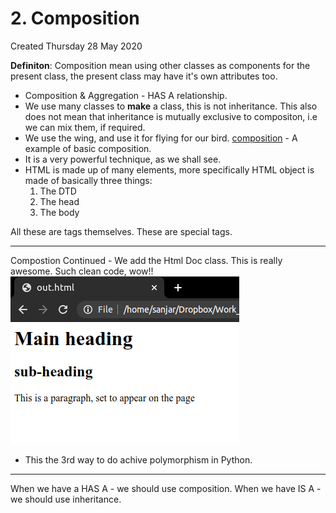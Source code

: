 # 2. Composition
Created Thursday 28 May 2020

**Definiton**: Composition mean using other classes as components for the present class, the present class may have it's own attributes too.


* Composition & Aggregation - HAS A relationship.
* We use many classes to **make** a class, this is not inheritance. This also does not mean that inheritance is mutually exclusive to compositon, i.e we can mix them, if required.
* We use the wing, and use it for flying for our bird. [composition](./polymorphism_code/composition.py) - A example of basic composition.
* It is a very powerful technique, as we shall see.
* HTML is made up of many elements, more specifically HTML object is made of basically three things:
	1. The DTD
	2. The head
	3. The body

All these are tags themselves. These are special tags.

*****

Compostion Continued - We add the Html Doc class.
This is really awesome. Such clean code, wow!!
![](./2._Composition/pasted_image.png)

* This the 3rd way to do achive polymorphism in Python.


*****

When we have a HAS A - we should use composition.
When we have IS A - we should use inheritance.

